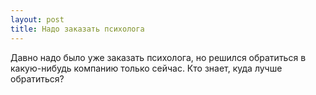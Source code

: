 ```yaml
---
layout: post 
title: Надо заказать психолога 
--- 
```

Давно надо было уже заказать психолога, но решился обратиться в какую-нибудь компанию только сейчас. Кто знает, куда лучше обратиться?